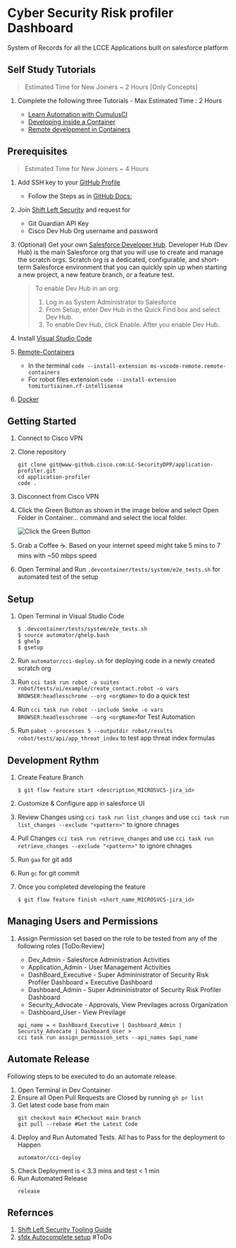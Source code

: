 # Cyber Security Risk profiler Dashboard

System of Records for all the LCCE Applications built on salesforce platform

## Self Study Tutorials

> Estimated Time for New Joiners ~ 2 Hours [Only Concepts]

1. Complete the following three Tutorials - Max Estimated Time : 2 Hours

    - [Learn Automation with CumulusCI](https://cumulusci.readthedocs.io/en/stable/intro.html#learn-more-through-demos)
    - [Developing inside a Container](https://code.visualstudio.com/docs/remote/containers)
    - [Remote development in Containers](https://code.visualstudio.com/docs/remote/containers-tutorial)

## Prerequisites

> Estimated Time for New Joiners ~ 4 Hours

1. Add SSH key to your [GitHub Profile](https://www-github.cisco.com/settings/keys)

    - Follow the Steps as in [GitHub Docs: ](https://docs.github.com/en/github/authenticating-to-github/adding-a-new-ssh-key-to-your-github-account)

1. Join [Shift Left Security](https://eurl.io/#L1zXw5q-Z) and request for

    - Git Guardian API Key
    - Cisco Dev Hub Org username and password

1. (Optional) Get your own [Salesforce Developer Hub](https://developer.salesforce.com/signup). Developer Hub (Dev Hub) is the main Salesforce org that you will use to create and manage the scratch orgs. Scratch org is a dedicated, configurable, and short-term Salesforce environment that you can quickly spin up when starting a new project, a new feature branch, or a feature test.

    > To enable Dev Hub in an org:
    >
    > 1. Log in as System Administrator to Salesforce
    > 1. From Setup, enter Dev Hub in the Quick Find box and select Dev Hub.
    > 1. To enable Dev Hub, click Enable. After you enable Dev Hub.

1. Install [Visual Studio Code](https://code.visualstudio.com/download)

1. [Remote-Containers](https://marketplace.visualstudio.com/items?itemName=ms-vscode-remote.remote-containers)

    - In the terminal `code --install-extension ms-vscode-remote.remote-containers`
    - For robot files extension `code --install-extension tomiturtiainen.rf-intellisense`

1. [Docker](https://www.docker.com/)

## Getting Started

1.  Connect to Cisco VPN

1.  Clone repository

    ```
    git clone git@www-github.cisco.com:LC-SecurityDPP/application-profiler.git
    cd application-profiler
    code .
    ```

1.  Disconnect from Cisco VPN

1.  Click the Green Button as shown in the image below and select
    Open Folder in Container... command and select the local folder.

    ![Click the Green Button](docs/images/remote-status-bar.png)

1.  Grab a Coffee ☕️. Based on your internet speed might take 5 mins to 7 mins with ~50 mbps speed

1. Open Terminal and Run `.devcontainer/tests/system/e2e_tests.sh` for automated test of the setup

## Setup

1. Open Terminal in Visual Studio Code

    ```
    $ .devcontainer/tests/system/e2e_tests.sh
    $ source automator/ghelp.bash
    $ ghelp
    $ gsetup
    ```

1. Run `automator/cci-deploy.sh` for deploying code in a newly created scratch org
1. Run `cci task run robot -o suites robot/tests/ui/example/create_contact.robot -o vars BROWSER:headlesschrome --org <orgName>` to do a quick test
1. Run `cci task run robot --include Smoke -o vars BROWSER:headlesschrome --org <orgName>`for Test Automation
1. Run `pabot --processes 5 --outputdir robot/results robot/tests/api/app_threat_index` to test app threat index formulas

## Development Rythm

1. Create Feature Branch

    ```
    $ git flow feature start <description_MICROSVCS-jira_id>
    ```

1. Customize & Configure app in salesforce UI

1. Review Changes using `cci task run list_changes` and use `cci task run list_changes --exclude "<pattern>"` to ignore chnages

1. Pull Changes `cci task run retrieve_changes` and use `cci task run retrieve_changes --exclude "<pattern>"` to ignore chnages

1. Run `gaa` for git add

1. Run `gc` for git commit

1. Once you completed developing the feature
    ```
    $ git flow feature finish <short_name_MICROSVCS-jira_id>
    ```

## Managing Users and Permissions

1. Assign Permission set based on the role to be tested from any of the following roles [ToDo:Review]

    - Dev_Admin - Salesforce Administration Activities
    - Application_Admin - User Management Activities
    - DashBoard_Executive - Super Admininistrator of Security Risk Profiler Dashboard + Executive Dashboard
    - Dashboard_Admin - Super Admininistrator of Security Risk Profiler Dashboard
    - Security_Advocate - Approvals, View Previlages across Organization
    - Dashboard_User - View Previlage

    ```
    api_name = < DashBoard_Executive | Dashboard_Admin | Security_Advocate | Dashboard_User >
    cci task run assign_permission_sets --api_names $api_name
    ```

## Automate Release

Following steps to be executed to do an automate release.

1. Open Terminal in Dev Container
1. Ensure all Open Pull Requests are Closed by running `gh pr list `
1. Get latest code base from main
    ```
    git checkout main #Checkout main branch
    git pull --rebase #Get the Latest Code
    ```
1. Deploy and Run Automated Tests. All has to Pass for the deployment to Happen
    ```
    automator/cci-deploy
    ```
1. Check Deployment is < 3.3 mins and test < 1 min
1. Run Automated Release
    ```
    release
    ```

## Refernces

1. [Shift Left Security Tooling Guide](SLS.md)
1. [sfdx Autocomplete setup]() #ToDo
